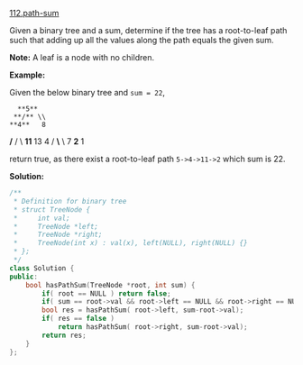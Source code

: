 [112.path-sum](https://leetcode.com/problems/path-sum/)  

Given a binary tree and a sum, determine if the tree has a root-to-leaf path such that adding up all the values along the path equals the given sum.

**Note:** A leaf is a node with no children.

**Example:**

Given the below binary tree and `sum = 22`,

      **5**
     **/** \\
    **4**   8
   **/**   / \\
  **11**  13  4
 /  **\\**      \\
7    **2**      1

return true, as there exist a root-to-leaf path `5->4->11->2` which sum is 22.  



**Solution:**  

```cpp
/**
 * Definition for binary tree
 * struct TreeNode {
 *     int val;
 *     TreeNode *left;
 *     TreeNode *right;
 *     TreeNode(int x) : val(x), left(NULL), right(NULL) {}
 * };
 */
class Solution {
public:
    bool hasPathSum(TreeNode *root, int sum) {
        if( root == NULL ) return false;
        if( sum == root->val && root->left == NULL && root->right == NULL ) return true;
        bool res = hasPathSum( root->left, sum-root->val);
        if( res == false )
            return hasPathSum( root->right, sum-root->val);
        return res;
    }
};
```
      